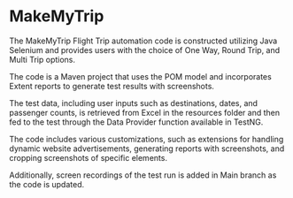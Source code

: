 # MakeMyTrip

The MakeMyTrip Flight Trip automation code is constructed utilizing Java Selenium and provides users with the choice of One Way, Round Trip, and Multi Trip options.

The code is a Maven project that uses the POM model and incorporates Extent reports to generate test results with screenshots.

The test data, including user inputs such as destinations, dates, and passenger counts, is retrieved from Excel in the resources folder and then fed to the test through the Data Provider function available in TestNG.

The code includes various customizations, such as extensions for handling dynamic website advertisements, generating reports with screenshots, and cropping screenshots of specific elements.

Additionally, screen recordings of the test run is added in Main branch as the code is updated.
